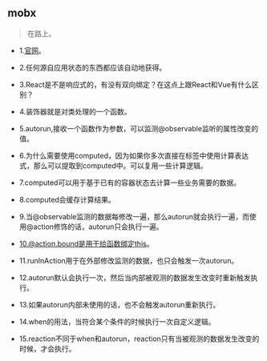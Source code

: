 ## mobx

>在路上。

- 1.[官网](https://cn.mobx.js.org/)。

- 2.任何源自应用状态的东西都应该自动地获得。

- 3.React是不是响应式的，有没有双向绑定？在这点上跟React和Vue有什么区别？

- 4.装饰器就是对类处理的一个函数。

- 5.autorun,接收一个函数作为参数，可以监测@observable监听的属性改变的值。

- 6.为什么需要使用computed，因为如果你多次直接在标签中使用计算表达式，那么可以提取到computed中。可以复用一些计算逻辑。

- 7.computed可以用于基于已有的容器状态去计算一些业务需要的数据。

- 8.computed会缓存计算结果。

- 9.当@observable监测的数据每修改一遍，那么autorun就会执行一遍，而使用@action修饰的话，autorun只会执行一遍。

- 10.@action.bound是用于给函数绑定this。

- 11.runInAction用于在外部修改监测的数据，也只会触发一次autorun。

- 12.autorun默认会执行一次，然后当内部被观测的数据发生改变时重新触发执行。

- 13.如果autorun内部未使用的话，也不会触发autorun重新执行。

- 14.when的用法，当符合某个条件的时候执行一次自定义逻辑。

- 15.reaction不同于when和autorun，reaction只有当被观测的数据发生改变的时候，才会执行。
